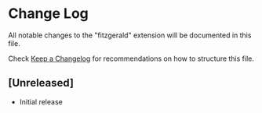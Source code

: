 # Change Log

All notable changes to the "fitzgerald" extension will be documented in this file.

Check [Keep a Changelog](http://keepachangelog.com/) for recommendations on how to structure this file.

## [Unreleased]

- Initial release